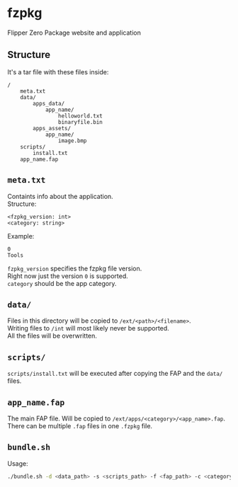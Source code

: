 # fzpkg
Flipper Zero Package website and application

## Structure
It's a tar file with these files inside:
```
/
    meta.txt
    data/
        apps_data/
            app_name/
                helloworld.txt
                binaryfile.bin
        apps_assets/
            app_name/
                image.bmp
    scripts/
        install.txt
    app_name.fap
```

## `meta.txt`
Containts info about the application.\
Structure:
```
<fzpkg_version: int>
<category: string>
```
Example:
```
0
Tools
```
`fzpkg_version` specifies the fzpkg file version.\
Right now just the version `0` is supported.\
`category` should be the app category.

## `data/`
Files in this directory will be copied to `/ext/<path>/<filename>`.\
Writing files to `/int` will most likely never be supported.\
All the files will be overwritten.

## `scripts/`
`scripts/install.txt` will be executed after copying the FAP and the `data/` files.

## `app_name.fap`
The main FAP file. Will be copied to `/ext/apps/<category>/<app_name>.fap`.
There can be multiple `.fap` files in one `.fzpkg` file.

## `bundle.sh`
Usage:
```sh
./bundle.sh -d <data_path> -s <scripts_path> -f <fap_path> -c <category_name>
```